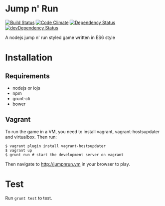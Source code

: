 # Jump n' Run
[![Build Status](https://api.travis-ci.org/anehx/jumpnrun.svg)](https://travis-ci.org/anehx/jumpnrun)
[![Code Climate](https://codeclimate.com/repos/5533d4706956801c8c000b6b/badges/8f8412012c97786facd8/gpa.svg)](https://codeclimate.com/repos/5533d4706956801c8c000b6b/feed)
[![Dependency Status](https://david-dm.org/anehx/jumpnrun.svg)](https://david-dm.org/anehx/jumpnrun)
[![devDependency Status](https://david-dm.org/anehx/jumpnrun/dev-status.svg)](https://david-dm.org/anehx/jumpnrun#info=devDependencies)

A nodejs jump n' run styled game written in ES6 style

# Installation

## Requirements
* nodejs or iojs
* npm
* grunt-cli
* bower

## Vagrant
To run the game in a VM, you need to install vagrant, vagrant-hostsupdater and virtualbox. Then run:
```shell
$ vagrant plugin install vagrant-hostsupdater
$ vagrant up
$ grunt run # start the development server on vagrant
```
Then navigate to http://jumpnrun.vm in your browser to play.

# Test
Run `grunt test` to test.
